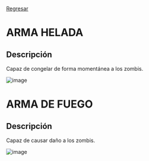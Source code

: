 [Regresar](https://github.com/Carlos-Soto-L/IcyDefender)
# ARMA HELADA
## Descripción
Capaz de congelar de forma momentánea a los zombis.

![image](https://github.com/Carlos-Soto-L/IcyDefender/assets/67080087/472032f4-ded3-4428-b7ed-35347c6a2375)


# ARMA DE FUEGO
## Descripción
Capaz de causar daño a los zombis.

![image](https://github.com/Carlos-Soto-L/IcyDefender/assets/67080087/ab33608e-6b1c-4b85-99cc-413279e48514)

